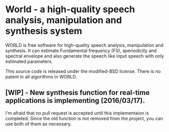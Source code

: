 # World - a high-quality speech analysis, manipulation and synthesis system

WORLD is free software for high-quality speech analysis, manipulation and synthesis.
It can estimate Fundamental frequency (F0), aperiodicity and spectral envelope
and also generate the speech like input speech with only estimated parameters.

This source code is released under the modified-BSD license.
There is no patent in all algorithms in WORLD.

## [WIP] - New synthesis function for real-time applications is implementing (2016/03/17).

I'm afraid that no pull request is accepted until this implementaion is completed.
Since the old function is not removed from the project, you can use both of them as necessary.
